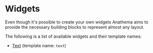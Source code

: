 # Widgets

Even though it's possible to create your own widgets Anathema aims to provide
the necessary building blocks to represent almost any layout.

The following is a list of available widgets and their template names:

- [Text](./widgets/text.md) (template name: `text`)
